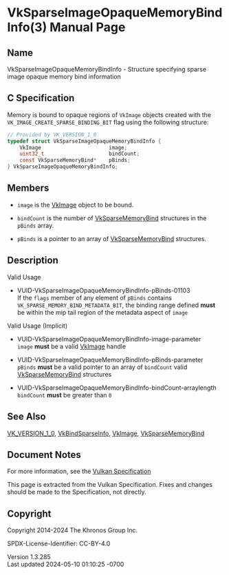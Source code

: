 # VkSparseImageOpaqueMemoryBindInfo(3) Manual Page

## Name

VkSparseImageOpaqueMemoryBindInfo - Structure specifying sparse image
opaque memory bind information



## <a href="#_c_specification" class="anchor"></a>C Specification

Memory is bound to opaque regions of `VkImage` objects created with the
`VK_IMAGE_CREATE_SPARSE_BINDING_BIT` flag using the following structure:

``` c
// Provided by VK_VERSION_1_0
typedef struct VkSparseImageOpaqueMemoryBindInfo {
    VkImage                      image;
    uint32_t                     bindCount;
    const VkSparseMemoryBind*    pBinds;
} VkSparseImageOpaqueMemoryBindInfo;
```

## <a href="#_members" class="anchor"></a>Members

- `image` is the [VkImage](https://registry.khronos.org/vulkan/specs/1.3-extensions/man/html/VkImage.html) object to be bound.

- `bindCount` is the number of
  [VkSparseMemoryBind](https://registry.khronos.org/vulkan/specs/1.3-extensions/man/html/VkSparseMemoryBind.html) structures in the
  `pBinds` array.

- `pBinds` is a pointer to an array of
  [VkSparseMemoryBind](https://registry.khronos.org/vulkan/specs/1.3-extensions/man/html/VkSparseMemoryBind.html) structures.

## <a href="#_description" class="anchor"></a>Description

Valid Usage

- <a href="#VUID-VkSparseImageOpaqueMemoryBindInfo-pBinds-01103"
  id="VUID-VkSparseImageOpaqueMemoryBindInfo-pBinds-01103"></a>
  VUID-VkSparseImageOpaqueMemoryBindInfo-pBinds-01103  
  If the `flags` member of any element of `pBinds` contains
  `VK_SPARSE_MEMORY_BIND_METADATA_BIT`, the binding range defined
  **must** be within the mip tail region of the metadata aspect of
  `image`

Valid Usage (Implicit)

- <a href="#VUID-VkSparseImageOpaqueMemoryBindInfo-image-parameter"
  id="VUID-VkSparseImageOpaqueMemoryBindInfo-image-parameter"></a>
  VUID-VkSparseImageOpaqueMemoryBindInfo-image-parameter  
  `image` **must** be a valid [VkImage](https://registry.khronos.org/vulkan/specs/1.3-extensions/man/html/VkImage.html) handle

- <a href="#VUID-VkSparseImageOpaqueMemoryBindInfo-pBinds-parameter"
  id="VUID-VkSparseImageOpaqueMemoryBindInfo-pBinds-parameter"></a>
  VUID-VkSparseImageOpaqueMemoryBindInfo-pBinds-parameter  
  `pBinds` **must** be a valid pointer to an array of `bindCount` valid
  [VkSparseMemoryBind](https://registry.khronos.org/vulkan/specs/1.3-extensions/man/html/VkSparseMemoryBind.html) structures

- <a href="#VUID-VkSparseImageOpaqueMemoryBindInfo-bindCount-arraylength"
  id="VUID-VkSparseImageOpaqueMemoryBindInfo-bindCount-arraylength"></a>
  VUID-VkSparseImageOpaqueMemoryBindInfo-bindCount-arraylength  
  `bindCount` **must** be greater than `0`

## <a href="#_see_also" class="anchor"></a>See Also

[VK_VERSION_1_0](https://registry.khronos.org/vulkan/specs/1.3-extensions/man/html/VK_VERSION_1_0.html),
[VkBindSparseInfo](https://registry.khronos.org/vulkan/specs/1.3-extensions/man/html/VkBindSparseInfo.html), [VkImage](https://registry.khronos.org/vulkan/specs/1.3-extensions/man/html/VkImage.html),
[VkSparseMemoryBind](https://registry.khronos.org/vulkan/specs/1.3-extensions/man/html/VkSparseMemoryBind.html)

## <a href="#_document_notes" class="anchor"></a>Document Notes

For more information, see the <a
href="https://registry.khronos.org/vulkan/specs/1.3-extensions/html/vkspec.html#VkSparseImageOpaqueMemoryBindInfo"
target="_blank" rel="noopener">Vulkan Specification</a>

This page is extracted from the Vulkan Specification. Fixes and changes
should be made to the Specification, not directly.

## <a href="#_copyright" class="anchor"></a>Copyright

Copyright 2014-2024 The Khronos Group Inc.

SPDX-License-Identifier: CC-BY-4.0

Version 1.3.285  
Last updated 2024-05-10 01:10:25 -0700

